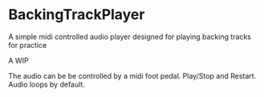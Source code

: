 # BackingTrackPlayer
A simple midi controlled audio player designed for playing backing tracks for practice

A WIP


The audio can be be controlled by a midi foot pedal.  Play/Stop and Restart.  Audio loops by default.

